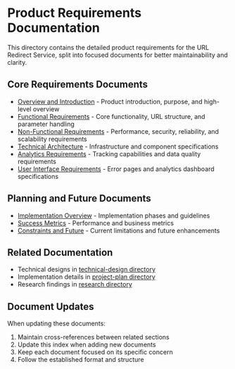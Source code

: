 # Product Requirements Documentation

This directory contains the detailed product requirements for the URL Redirect Service, split into focused documents for better maintainability and clarity.

## Core Requirements Documents
- [Overview and Introduction](overview.md) - Product introduction, purpose, and high-level overview
- [Functional Requirements](functional_requirements.md) - Core functionality, URL structure, and parameter handling
- [Non-Functional Requirements](non_functional_requirements.md) - Performance, security, reliability, and scalability requirements
- [Technical Architecture](../../technical-design/technical_architecture.md) - Infrastructure and component specifications
- [Analytics Requirements](analytics_requirements.md) - Tracking capabilities and data quality requirements
- [User Interface Requirements](ui_requirements.md) - Error pages and analytics dashboard specifications

## Planning and Future Documents
- [Implementation Overview](implementation_overview.md) - Implementation phases and guidelines
- [Success Metrics](success_metrics.md) - Performance and business metrics
- [Constraints and Future](constraints_and_future.md) - Current limitations and future enhancements

## Related Documentation
- Technical designs in [technical-design directory](../../technical-design/)
- Implementation details in [project-plan directory](../../project-plan/)
- Research findings in [research directory](../../research/)

## Document Updates
When updating these documents:
1. Maintain cross-references between related sections
2. Update this index when adding new documents
3. Keep each document focused on its specific concern
4. Follow the established format and structure